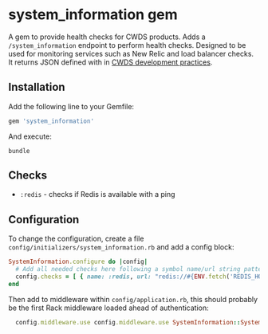 # system_information gem

A gem to provide health checks for CWDS products. Adds a `/system_information`
endpoint to perform health checks. Designed to be used for monitoring services
such as New Relic and load balancer checks. It returns JSON defined with in
[CWDS development practices](https://github.com/ca-cwds/development-practices/blob/master/health_checks.md).

## Installation

Add the following line to your Gemfile:

```ruby
gem 'system_information'
```

And execute:

```cli
bundle
```

## Checks

* `:redis` - checks if Redis is available with a ping

## Configuration

To change the configuration, create a file `config/initializers/system_information.rb`
and add a config block:

```ruby
SystemInformation.configure do |config|
  # Add all needed checks here following a symbol name/url string pattern
  config.checks = [ { name: :redis, url: "redis://#{ENV.fetch('REDIS_HOST', 'localhost')}:#{ENV.fetch('REDIS_PORT', 6379)}" } ]
end
```

Then add to middleware within `config/application.rb`, this should probably be the first Rack middleware loaded ahead of authentication:

```ruby
  config.middleware.use config.middleware.use SystemInformation::SystemInformationMiddleware
```

